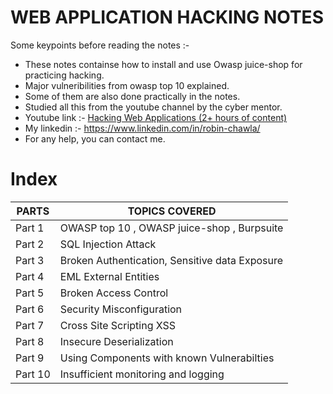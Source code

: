 # WEB APPLICATION HACKING NOTES

Some keypoints before reading the notes :-
- These notes containse how to install and use Owasp juice-shop for practicing hacking.
- Major vulneribilities from owasp top 10 explained.
- Some of them are also done practically in the notes.
- Studied all this from the youtube channel by the cyber mentor.
- Youtube link :- [Hacking Web Applications (2+ hours of content)](https://youtu.be/1GJ_LwNw6sc?si=yecjJ_qzP91K198i) 
- My linkedin :- https://www.linkedin.com/in/robin-chawla/
- For any help, you can contact me.

# Index

| PARTS | TOPICS COVERED |
| ------ | ------ |
|Part 1| 			OWASP top 10 , OWASP juice-shop , Burpsuite|	
|Part 2|			SQL Injection Attack|
|Part 3| 			Broken Authentication, Sensitive data Exposure|
|Part 4| 			EML External Entities| 
|Part 5| 			Broken Access Control|
|Part 6| 			Security Misconfiguration| 
|Part 7| 			Cross Site Scripting XSS|
|Part 8| 			Insecure Deserialization|
|Part 9|     		        Using Components with known Vulnerabilties|
|Part 10|   			Insufficient monitoring and logging|
